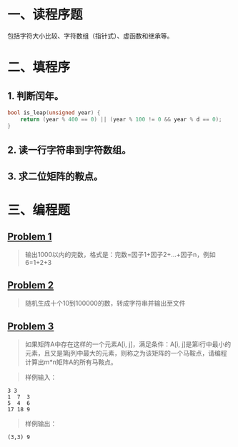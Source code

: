 # 一、读程序题
包括字符大小比较、字符数组（指针式）、虚函数和继承等。

# 二、填程序
## 1. 判断闰年。
```cpp
bool is_leap(unsigned year) {
    return (year % 400 == 0) || (year % 100 != 0 && year % d == 0);
}
```
## 2. 读一行字符串到字符数组。
## 3. 求二位矩阵的鞍点。

# 三、编程题
## [Problem 1](1/1.cpp)
> 输出1000以内的完数，格式是：完数=因子1+因子2+...+因子n，例如6=1+2+3
## [Problem 2](2/2.cpp)
> 随机生成十个10到100000的数，转成字符串并输出至文件
## [Problem 3](3/3.cpp)
> 如果矩阵A中存在这样的一个元素A[i, j]，满足条件：A[i, j]是第i行中最小的元素，且又是第j列中最大的元素，则称之为该矩阵的一个马鞍点，请编程计算出m*n矩阵A的所有马鞍点。

> 样例输入：

```
3 3
1  7  3
5  4  6
17 18 9
```
> 样例输出：

```
(3,3) 9
```